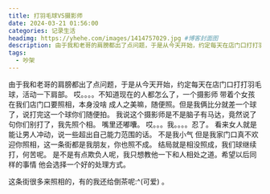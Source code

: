 ```yaml
---
title: 打羽毛球VS摄影师
date: 2024-03-21 01:56:00
categories: 记录生活
headimg: https://yhehe.com/images/1414757029.jpg #博客封面图
description: 由于我和老哥的肩膀都出了点问题，于是从今天开始，约定每天在店门口打打羽毛球，活动一下肩部。哎。。。。不知道现在的人都怎么了，一个摄影师 带着个女孩在我们店门口要照相，本身没啥 成人之美嘛，随便照。但是我俩比分就差一个球了，说打完这一个球你们随便拍。我说这个摄影师是不是脑子有马达，竟然说了句你们别打了，我先照个相。
tags:
  - 吵架
---
```



由于我和老哥的肩膀都出了点问题，于是从今天开始，约定每天在店门口打打羽毛球，活动一下肩部。
哎。。。。不知道现在的人都怎么了，一个摄影师 带着个女孩在我们店门口要照相，本身没啥 成人之美嘛，随便照。但是我俩比分就差一个球了，说打完这一个球你们随便拍。
我说这个摄影师是不是脑子有马达，竟然说了句你们别打了，我先照个相。
嘴里还嘟囔。
哎。。。我。。。。忍了。
看来女人就是能让男人冲动，说一些超出自己能力范围的话。
不是我小气 但是我家门口真不欢迎你照相，这一条街都是我朋友，你也照不成。
结局就是相没照成，我们球继续打，何苦呢。
是不是有点欺负人呢，我只想教他一下和人相处之道。希望以后同样的事情 他会选择一个好的处理方式。

这条街很多来照相的，有的我还给倒茶呢:^(可爱) 。


